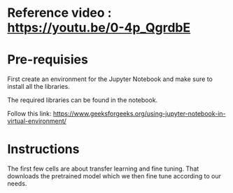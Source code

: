 # Reference video : https://youtu.be/0-4p_QgrdbE

# Pre-requisies

First create an environment for the Jupyter Notebook and make sure to install all the libraries.

The required libraries can be found in the notebook.

Follow this link: https://www.geeksforgeeks.org/using-jupyter-notebook-in-virtual-environment/

# Instructions

The first few cells are about transfer learning and fine tuning. That downloads the pretrained model which we then fine tune according to our needs.
